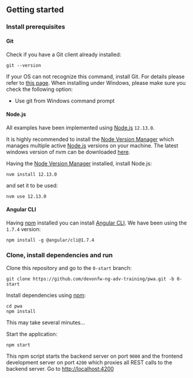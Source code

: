 ## Getting started

### Install prerequisites

#### Git
Check if you have a Git client already installed:

```
git --version
```

If your OS can not recognize this command, install Git. For details please refer to [this page](http://git-scm.com).
When installing under Windows, please make sure you check the following option:

* Use git from Windows command prompt

#### Node.js

All examples have been implemented using [Node.js](https://nodejs.org/) `12.13.0`. 

It is highly recommended to install the [Node Version Manager](https://github.com/creationix/nvm) which manages multiple active
[Node.js](https://nodejs.org/) versions on your machine. The latest windows version of nvm can be downloaded [here](https://github.com/coreybutler/nvm-windows/releases/download/1.1.6/nvm-setup.zip).

Having the [Node Version Manager](https://github.com/creationix/nvm) installed, install Node.js:

```
nvm install 12.13.0
```

and set it to be used:

```
nvm use 12.13.0
```

#### Angular CLI

Having [npm](https://www.npmjs.com/) installed you can install [Angular CLI](https://github.com/angular/angular-cli). We have been using the `1.7.4` version:

```
npm install -g @angular/cli@1.7.4
```

### Clone, install dependencies and run

Clone this repository and go to the `0-start` branch:
```
git clone https://github.com/devonfw-ng-adv-training/pwa.git -b 0-start
```

Install dependencies using [npm](https://www.npmjs.com/):
```
cd pwa
npm install
```
This may take several minutes...

Start the application:
```
npm start
```

This npm script starts the backend server on port `9000` and the frontend development server on port `4200`
which proxies all REST calls to the backend server. Go to [http://localhost:4200](http://localhost:4200)  
